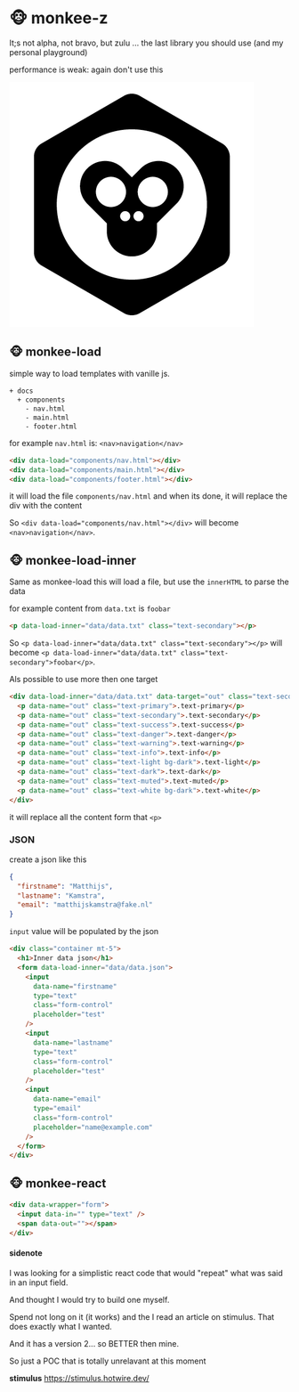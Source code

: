 # 🐵 monkee-z

It;s not alpha, not bravo, but zulu ... the last library you should use (and my personal playground)

performance is weak: again don't use this

![](icon.png)

## 🐵 monkee-load

simple way to load templates with vanille js.

```
+ docs
  + components
    - nav.html
    - main.html
    - footer.html
```

for example `nav.html` is: `<nav>navigation</nav>`

```html
<div data-load="components/nav.html"></div>
<div data-load="components/main.html"></div>
<div data-load="components/footer.html"></div>
```

it will load the file `components/nav.html` and when its done, it will replace the div with the content

So `<div data-load="components/nav.html"></div>` will become `<nav>navigation</nav>`.

## 🐵 monkee-load-inner

Same as monkee-load this will load a file, but use the `innerHTML` to parse the data

for example content from `data.txt` is `foobar`

```html
<p data-load-inner="data/data.txt" class="text-secondary"></p>
```

So `<p data-load-inner="data/data.txt" class="text-secondary"></p>` will become `<p data-load-inner="data/data.txt" class="text-secondary">foobar</p>`.

Als possible to use more then one target

```html
<div data-load-inner="data/data.txt" data-target="out" class="text-secondary">
  <p data-name="out" class="text-primary">.text-primary</p>
  <p data-name="out" class="text-secondary">.text-secondary</p>
  <p data-name="out" class="text-success">.text-success</p>
  <p data-name="out" class="text-danger">.text-danger</p>
  <p data-name="out" class="text-warning">.text-warning</p>
  <p data-name="out" class="text-info">.text-info</p>
  <p data-name="out" class="text-light bg-dark">.text-light</p>
  <p data-name="out" class="text-dark">.text-dark</p>
  <p data-name="out" class="text-muted">.text-muted</p>
  <p data-name="out" class="text-white bg-dark">.text-white</p>
</div>
```

it will replace all the content form that `<p>`

### JSON

create a json like this

```json
{
  "firstname": "Matthijs",
  "lastname": "Kamstra",
  "email": "matthijskamstra@fake.nl"
}
```

`input` value will be populated by the json

```html
<div class="container mt-5">
  <h1>Inner data json</h1>
  <form data-load-inner="data/data.json">
    <input
      data-name="firstname"
      type="text"
      class="form-control"
      placeholder="test"
    />
    <input
      data-name="lastname"
      type="text"
      class="form-control"
      placeholder="test"
    />
    <input
      data-name="email"
      type="email"
      class="form-control"
      placeholder="name@example.com"
    />
  </form>
</div>
```

## 🐵 monkee-react

```html
<div data-wrapper="form">
  <input data-in="" type="text" />
  <span data-out=""></span>
</div>
```

#### sidenote

I was looking for a simplistic react code that would "repeat" what was said in an input field.

And thought I would try to build one myself.

Spend not long on it (it works) and the I read an article on stimulus. That does exactly what I wanted.

And it has a version 2... so BETTER then mine.

So just a POC that is totally unrelavant at this moment

**stimulus** https://stimulus.hotwire.dev/
